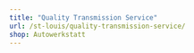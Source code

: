 ```yaml
---
title: "Quality Transmission Service"
url: /st-louis/quality-transmission-service/
shop: Autowerkstatt
---
```

